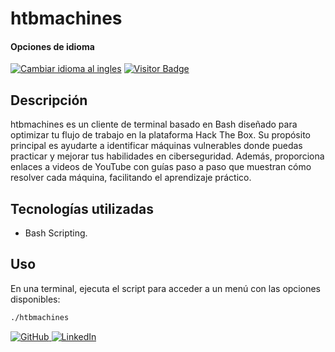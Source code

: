 # htbmachines

<div>
<h4>Opciones de idioma</h4>
  <a href="https://github.com/hernanhawryluk/htbmachines-bash/blob/main/README.md"><img alt="Cambiar idioma al ingles" src="https://img.shields.io/badge/idioma-english-red.svg"></a>
  <a href="#"><img alt="Visitor Badge" src="https://visitor-badge.laobi.icu/badge?page_id=hernanhawryluk.htbmachines-bash"></a>
</div>

## Descripción

htbmachines es un cliente de terminal basado en Bash diseñado para optimizar tu flujo de trabajo en la plataforma Hack The Box. Su propósito principal es ayudarte a identificar máquinas vulnerables donde puedas practicar y mejorar tus habilidades en ciberseguridad. Además, proporciona enlaces a videos de YouTube con guías paso a paso que muestran cómo resolver cada máquina, facilitando el aprendizaje práctico.

## Tecnologías utilizadas

- Bash Scripting.

## Uso

En una terminal, ejecuta el script para acceder a un menú con las opciones disponibles:

```bash
./htbmachines
```

<div> 
  <a href="https://github.com/hernanhawryluk">
    <img alt="GitHub" src="https://img.shields.io/badge/GitHub-grey?style=for-the-badge&logo=github">
  </a> 
  <a href="https://www.linkedin.com/in/hernan-hawryluk">
    <img alt="LinkedIn" src="https://img.shields.io/badge/LinkedIn-blue?style=for-the-badge&logo=linkedin">
  </a>
</div>

